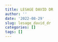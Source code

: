 ```yaml
---
title: LESAGE DAVID DR
author: ''
date: '2022-08-29'
slug: lesage_david_dr
categories: []
tags: []
---
```

